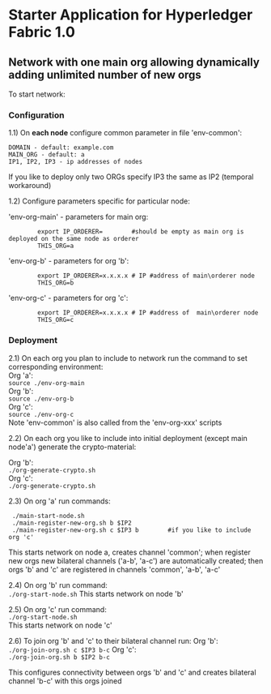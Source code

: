 # Starter Application for Hyperledger Fabric 1.0

## Network with one main org allowing dynamically adding unlimited number of new orgs 

 
To start network:

### Configuration
1.1) On **each node** configure common parameter in file 'env-common': 

```
DOMAIN - default: example.com 
MAIN_ORG - default: a
IP1, IP2, IP3 - ip addresses of nodes
```
If you like to deploy only two ORGs specify IP3 the same as IP2 (temporal workaround)

1.2) Configure parameters specific for particular node:

   'env-org-main' - parameters for main org:
```
        export IP_ORDERER=        #should be empty as main org is deployed on the same node as orderer 
        THIS_ORG=a
```   
   'env-org-b' - parameters for org 'b':
```
        export IP_ORDERER=x.x.x.x # IP #address of main\orderer node
        THIS_ORG=b
```   
   'env-org-c' - parameters for org 'c':
```
        export IP_ORDERER=x.x.x.x # IP #address of  main\orderer node
        THIS_ORG=c
```   

### Deployment

2.1) On each org you plan to include to network run the command to set corresponding environment:  
    Org 'a':      
    `source ./env-org-main`  
    Org 'b':  
    `source ./env-org-b`  
    Org 'c':  
    `source ./env-org-c`  
Note 'env-common' is also called from the 'env-org-xxx' scripts

2.2) On each org you like to include into initial deployment (except main node'a') generate the crypto-material:

Org 'b':  
       `./org-generate-crypto.sh`  
Org 'c':  
       `./org-generate-crypto.sh`

2.3) On org 'a' run commands:  
```
 ./main-start-node.sh
 ./main-register-new-org.sh b $IP2
 ./main-register-new-org.sh c $IP3 b        #if you like to include org 'c'
```

This starts network on node a, creates channel 'common'; when register new orgs new bilateral channels ('a-b', 'a-c') 
are automatically created; then orgs 'b' and 'c' are registered in channels 'common', 'a-b', 'a-c'

2.4) On org 'b' run command:  
    `./org-start-node.sh` 
This starts network on node 'b'

2.5) On org 'c' run command:  
    `./org-start-node.sh`     
This starts network on node 'c'
    
2.6) To join org 'b' and 'c' to their bilateral channel run:
    Org 'b':  
    `./org-join-org.sh c $IP3 b-c` 
    Org 'c':  
    `./org-join-org.sh b $IP2 b-c` 

This configures connectivity between orgs 'b' and 'c' and creates bilateral channel 'b-c' with this orgs joined
     